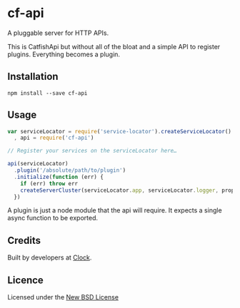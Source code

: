 # cf-api

A pluggable server for HTTP APIs.

This is CatfishApi but without all of the bloat and a simple API to register plugins.
Everything becomes a plugin.

## Installation

    npm install --save cf-api

## Usage

```js
var serviceLocator = require('service-locator').createServiceLocator()
  , api = require('cf-api')

// Register your services on the serviceLocator here…

api(serviceLocator)
  .plugin('/absolute/path/to/plugin')
  .initialize(function (err) {
    if (err) throw err
    createServerCluster(serviceLocator.app, serviceLocator.logger, properties)
  })
```

A plugin is just a node module that the api will require. It expects a single async
function to be exported.

## Credits
Built by developers at [Clock](http://clock.co.uk).

## Licence
Licensed under the [New BSD License](http://opensource.org/licenses/bsd-license.php)
